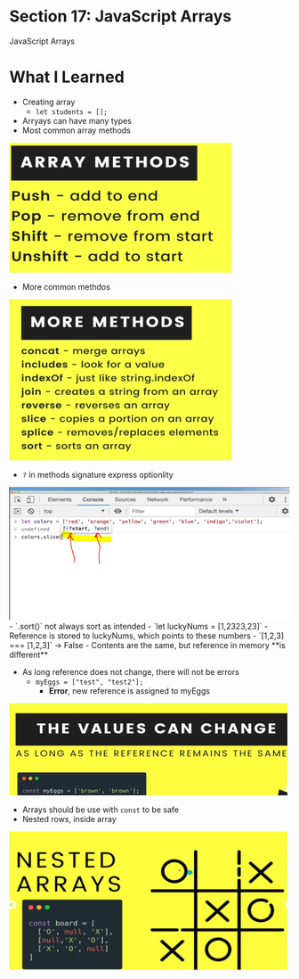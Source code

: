 # Section 17:  JavaScript Arrays
JavaScript Arrays

# What I Learned

- Creating array
    - `let students = [];`
- Arryays can have many types
- Most common array methods
<img src="arrayMethods.PNG" alt="alt text" width="400"/>

- More common methdos
<img src="moreMethods.PNG" alt="alt text" width="400"/>

- `?` in methods signature express optionlity
<img src="MethodSignature.PNG" alt="alt text" width="600"/>
- `.sort()` not always sort as intended
    - `let luckyNums = [1,2323,23]`
        - Reference is stored to luckyNums, which points to these numbers 
    - `[1,2,3] === [1,2,3]` -> False
        - Contents are the same, but reference in memory **is different**


- As long reference does not change, there will not be errors
    - `myEggs = ["test", "test2"];` 
        - **Error**, new reference is assigned to myEggs
 <img src="costInArrays.JPG" alt="alt text" width="500"/>
 
- Arrays should be use with `const` to be safe
- Nested rows, inside array
<img src="NestedArrays.JPG" alt="alt text" width="500"/>